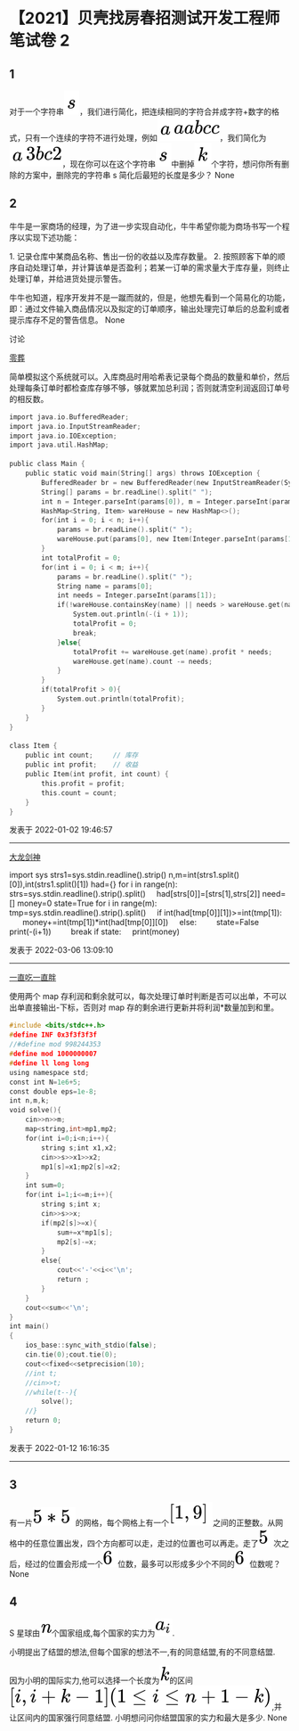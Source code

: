 # 【2021】贝壳找房春招测试开发工程师笔试卷 2

## 1

对于一个字符串![](img/7f4cdefd2e2643eb4474ce91b0fed1e2.svg)，我们进行简化，把连续相同的字符合并成字符+数字的格式，只有一个连续的字符不进行处理，例如![](img/24011d210be61aa712a90a0a02249a4c.svg)，我们简化为![](img/2e8389d9ab06512bc45999096377a2a0.svg)，现在你可以在这个字符串![](img/7f4cdefd2e2643eb4474ce91b0fed1e2.svg)中删掉![](img/f42d086f40b69632c27d196b53fd0051.svg)个字符，想问你所有删除的方案中，删除完的字符串 s 简化后最短的长度是多少？ None

## 2

牛牛是一家商场的经理，为了进一步实现自动化，牛牛希望你能为商场书写一个程序以实现下述功能：

1\. 记录仓库中某商品名称、售出一份的收益以及库存数量。
2\. 按照顾客下单的顺序自动处理订单，并计算该单是否盈利；若某一订单的需求量大于库存量，则终止处理订单，并给进货处提示警告。

牛牛也知道，程序开发并不是一蹴而就的，但是，他想先看到一个简易化的功能，即：通过文件输入商品情况以及拟定的订单顺序，输出处理完订单后的总盈利或者提示库存不足的警告信息。 None

讨论

[零葬](https://www.nowcoder.com/profile/75718849)

简单模拟这个系统就可以。入库商品时用哈希表记录每个商品的数量和单价，然后处理每条订单时都检查库存够不够，够就累加总利润；否则就清空利润返回订单号的相反数。

```cpp
import java.io.BufferedReader;
import java.io.InputStreamReader;
import java.io.IOException;
import java.util.HashMap;

public class Main {
    public static void main(String[] args) throws IOException {
        BufferedReader br = new BufferedReader(new InputStreamReader(System.in));
        String[] params = br.readLine().split(" ");
        int n = Integer.parseInt(params[0]), m = Integer.parseInt(params[1]);
        HashMap<String, Item> wareHouse = new HashMap<>();
        for(int i = 0; i < n; i++){
            params = br.readLine().split(" ");
            wareHouse.put(params[0], new Item(Integer.parseInt(params[1]), Integer.parseInt(params[2])));
        }
        int totalProfit = 0;
        for(int i = 0; i < m; i++){
            params = br.readLine().split(" ");
            String name = params[0];
            int needs = Integer.parseInt(params[1]);
            if(!wareHouse.containsKey(name) || needs > wareHouse.get(name).count){
                System.out.println(-(i + 1));
                totalProfit = 0;
                break;
            }else{
                totalProfit += wareHouse.get(name).profit * needs;
                wareHouse.get(name).count -= needs;
            }
        }
        if(totalProfit > 0){
            System.out.println(totalProfit);
        }
    }
}

class Item {
    public int count;     // 库存
    public int profit;    // 收益
    public Item(int profit, int count) {
        this.profit = profit;
        this.count = count;
    }
}
```

发表于 2022-01-02 19:46:57

* * *

[大龙剑神](https://www.nowcoder.com/profile/1390956)

import sys
strs1=sys.stdin.readline().strip()
n,m=int(strs1.split()[0]),int(strs1.split()[1])
had={}
for i in range(n):
    strs=sys.stdin.readline().strip().split()
    had[strs[0]]=[strs[1],strs[2]]
need=[]
money=0
state=True
for i in range(m):
    tmp=sys.stdin.readline().strip().split()
    if int(had[tmp[0]][1])>=int(tmp[1]):
        money+=int(tmp[1])*int(had[tmp[0]][0])
    else:
        state=False
        print(-(i+1))
        break
if state:
    print(money)

发表于 2022-03-06 13:09:10

* * *

[一直吃一直胖](https://www.nowcoder.com/profile/751768993)

使用两个 map 存利润和剩余就可以，每次处理订单时判断是否可以出单，不可以出单直接输出-下标，否则对 map 存的剩余进行更新并将利润*数量加到和里。

```cpp
#include <bits/stdc++.h>
#define INF 0x3f3f3f3f
//#define mod 998244353
#define mod 1000000007
#define ll long long
using namespace std;
const int N=1e6+5;
const double eps=1e-8;
int n,m,k;
void solve(){
    cin>>n>>m;
    map<string,int>mp1,mp2;
    for(int i=0;i<n;i++){
        string s;int x1,x2;
        cin>>s>>x1>>x2;
        mp1[s]=x1;mp2[s]=x2;
    }
    int sum=0;
    for(int i=1;i<=m;i++){
        string s;int x;
        cin>>s>>x;
        if(mp2[s]>=x){
            sum+=x*mp1[s];
            mp2[s]-=x;
        }
        else{
            cout<<'-'<<i<<'\n';
            return ;
        }
    }
    cout<<sum<<'\n';
}
int main()
{
    ios_base::sync_with_stdio(false);
    cin.tie(0);cout.tie(0);
    cout<<fixed<<setprecision(10);
    //int t;
    //cin>>t;
    //while(t--){
        solve();
    //}
    return 0;
}

```

发表于 2022-01-12 16:16:35

* * *

## 3

有一片![](img/df11710d0a0bf7a13547cfce84def4cd.svg)的网格，每个网格上有一个![](img/308bec607cfe68e356e95aa8ca080b4c.svg)之间的正整数。从网格中的任意位置出发，四个方向都可以走，走过的位置也可以再走。走了![](img/96c60130b414417e46e6e75ae0fdf8ff.svg)次之后，经过的位置会形成一个![](img/e8b1d4137d767b812fb49acf654e3b78.svg)位数，最多可以形成多少个不同的![](img/e8b1d4137d767b812fb49acf654e3b78.svg)位数呢？None

## 4

S 星球由![](img/ff9444dc223cf935fc0b1ad7803a4598.svg)个国家组成,每个国家的实力为![a_i](img/2fdee2855b3380a2bb5f30a9567d1237.svg).

小明提出了结盟的想法,但每个国家的想法不一,有的同意结盟,有的不同意结盟.

因为小明的国际实力,他可以选择一个长度为![](img/777b15a47f95bb0e7ee69935c86050b3.svg)的区间![](img/138c331da8a5c657dda5bd0a62bfd686.svg),并让区间内的国家强行同意结盟.
小明想问问你结盟国家的实力和最大是多少. None